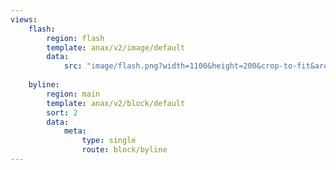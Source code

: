 ```yaml
---
views:
    flash:
        region: flash
        template: anax/v2/image/default
        data:
            src: "image/flash.png?width=1100&height=200&crop-to-fit&area=0,0,30,0"
    
    byline:
        region: main
        template: anax/v2/block/default
        sort: 2
        data:
            meta:
                type: single
                route: block/byline
---
```

